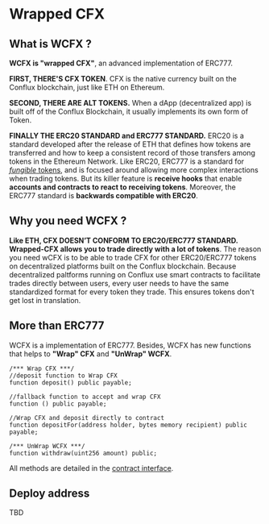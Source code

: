 # Wrapped CFX

## What is WCFX ?

**WCFX is "wrapped CFX"**, an advanced implementation of ERC777.

**FIRST, THERE'S CFX TOKEN**. CFX is the native currency built on the Conflux blockchain, just like ETH on Ethereum.

**SECOND, THERE ARE ALT TOKENS.** When a dApp (decentralized app) is built off of the Conflux Blockchain, it usually implements its own form of Token. 

**FINALLY THE ERC20 STANDARD and ERC777 STANDARD.** ERC20 is a standard developed after the release of ETH that defines how tokens are transferred and how to keep a consistent record of those transfers among tokens in the Ethereum Network. Like ERC20, ERC777 is a standard for [*fungible* tokens](https://docs.openzeppelin.com/contracts/2.x/tokens#different-kinds-of-tokens), and is focused around allowing more complex interactions when trading tokens. But its killer feature is **receive hooks** that enable **accounts and contracts to react to receiving tokens**. Moreover, the ERC777 standard is **backwards compatible with ERC20**. 


## Why you need WCFX ?

**Like ETH, CFX DOESN’T CONFORM TO ERC20/ERC777 STANDARD. Wrapped-CFX allows you to trade directly with a lot of tokens**. The reason you need wCFX is to be able to trade CFX for other ERC20/ERC777 tokens on decentralized platforms built on the Conflux blockchain. Because decentralized paltforms running on Conflux use smart contracts to facilitate trades directly between users, every user needs to have the same standardized format for every token they trade. This ensures tokens don't get lost in translation. 

## More than ERC777

WCFX is a implementation of ERC777. Besides, WCFX has new functions that helps to **"Wrap" CFX** and **"UnWrap" WCFX**.

```solidity
/*** Wrap CFX ***/
//deposit function to Wrap CFX
function deposit() public payable;

//fallback function to accept and wrap CFX 
function () public payable;

//Wrap CFX and deposit directly to contract
function depositFor(address holder, bytes memory recipient) public payable;

/*** UnWrap WCFX ***/
function withdraw(uint256 amount) public;
```

All methods are detailed in the [contract interface](/contracts/IWrappedCfx.sol).

## Deploy address

TBD

